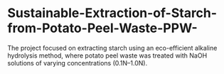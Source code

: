# Sustainable-Extraction-of-Starch-from-Potato-Peel-Waste-PPW-
The project focused on extracting starch using an eco-efficient alkaline hydrolysis method, where potato peel waste was treated with NaOH solutions of varying concentrations (0.1N–1.0N). 
